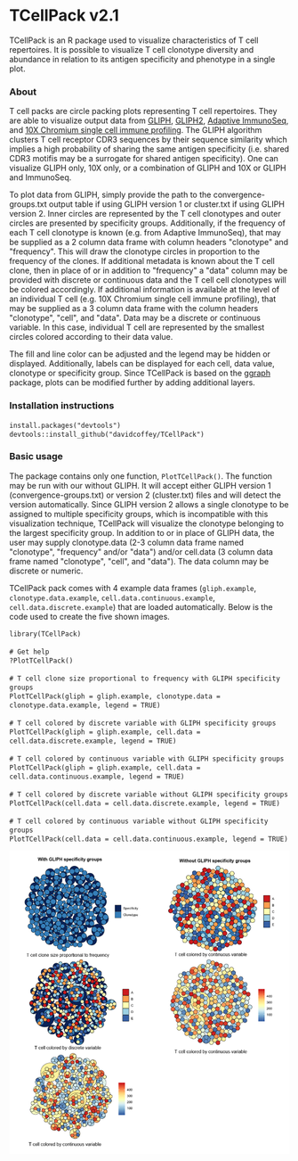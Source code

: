 # TCellPack v2.1
TCellPack is an R package used to visualize characteristics of T cell repertoires. It is possible to visualize T cell clonotype diversity and abundance in relation to its antigen specificity and phenotype in a single plot.

### About
T cell packs are circle packing plots representing T cell repertoires. They are able to visualize output data from [GLIPH](https://github.com/immunoengineer/gliph), [GLIPH2](http://50.255.35.37:8080), [Adaptive ImmunoSeq](https://www.adaptivebiotech.com/products-services/immunoseq), and [10X Chromium single cell immune profiling](https://www.10xgenomics.com/solutions/vdj). The GLIPH algorithm clusters T cell receptor CDR3 sequences by their sequence similarity which implies a high probability of sharing the same antigen specificity (i.e. shared CDR3 motifis may be a surrogate for shared antigen specificity). One can visualize GLIPH only, 10X only, or a combination of GLIPH and 10X or GLIPH and ImmunoSeq.

To plot data from GLIPH, simply provide the path to the convergence-groups.txt output table if using GLIPH version 1 or cluster.txt if using GLIPH version 2. Inner circles are represented by the T cell clonotypes and outer circles are presented by specificity groups. Additionally, if the frequency of each T cell clonotype is known (e.g. from Adaptive ImmunoSeq), that may be supplied as a 2 column data frame with column headers "clonotype" and "frequency". This will draw the clonotype circles in proportion to the frequency of the clones. If additional metadata is known about the T cell clone, then in place of or in addition to "frequency" a "data" column may be provided with discrete or continuous data and the T cell cell clonotypes will be colored accordingly.  If additional information is available at the level of an individual T cell (e.g. 10X Chromium single cell immune profiling), that may be supplied as a 3 column data frame with the column headers "clonotype", "cell", and "data". Data may be a discrete or continuous variable. In this case, individual T cell are represented by the smallest circles colored according to their data value.

The fill and line color can be adjusted and the legend may be hidden or displayed. Additionally, labels can be displayed for each cell, data value, clonotype or specificity group. Since TCellPack is based on the [ggraph](https://github.com/thomasp85/ggraph) package, plots can be modified further by adding additional layers.

### Installation instructions
```
install.packages("devtools")
devtools::install_github("davidcoffey/TCellPack")
```

### Basic usage
The package contains only one function, `PlotTCellPack()`.  The function may be run with our without GLIPH.  It will accept either GLIPH version 1 (convergence-groups.txt) or version 2 (cluster.txt) files and will detect the version automatically.  Since GLIPH version 2 allows a single clonotype to be assigned to multiple specificity groups, which is incompatible with this visualization technique, TCellPack will visualize the clonotype belonging to the largest specificity group.  In addition to or in place of GLIPH data, the user may supply clonotype.data (2-3 column data frame named "clonotype", "frequency" and/or "data") and/or cell.data (3 column data frame named "clonotype", "cell", and "data").  The data column may be discrete or numeric.

TCellPack pack comes with 4 example data frames (`gliph.example`, `clonotype.data.example`, `cell.data.continuous.example`, `cell.data.discrete.example`) that are loaded automatically. Below is the code used to create the five shown images.

```
library(TCellPack)

# Get help
?PlotTCellPack()

# T cell clone size proportional to frequency with GLIPH specificity groups
PlotTCellPack(gliph = gliph.example, clonotype.data = clonotype.data.example, legend = TRUE)

# T cell colored by discrete variable with GLIPH specificity groups
PlotTCellPack(gliph = gliph.example, cell.data = cell.data.discrete.example, legend = TRUE)

# T cell colored by continuous variable with GLIPH specificity groups
PlotTCellPack(gliph = gliph.example, cell.data = cell.data.continuous.example, legend = TRUE)

# T cell colored by discrete variable without GLIPH specificity groups
PlotTCellPack(cell.data = cell.data.discrete.example, legend = TRUE)

# T cell colored by continuous variable without GLIPH specificity groups
PlotTCellPack(cell.data = cell.data.continuous.example, legend = TRUE)
```

![](man/figures/example-plot.png)

